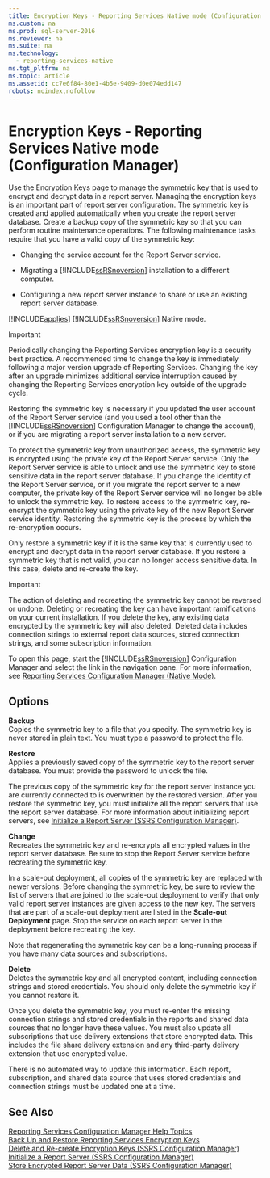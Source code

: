 ```yaml
---
title: Encryption Keys - Reporting Services Native mode (Configuration Manager)
ms.custom: na
ms.prod: sql-server-2016
ms.reviewer: na
ms.suite: na
ms.technology: 
  - reporting-services-native
ms.tgt_pltfrm: na
ms.topic: article
ms.assetid: cc7e6f84-80e1-4b5e-9409-d0e074edd147
robots: noindex,nofollow
---
```

# Encryption Keys - Reporting Services Native mode (Configuration Manager)
  Use the Encryption Keys page to manage the symmetric key that is used to encrypt and decrypt data in a report server. Managing the encryption keys is an important part of report server configuration. The symmetric key is created and applied automatically when you create the report server database. Create a backup copy of the symmetric key so that you can perform routine maintenance operations. The following maintenance tasks require that you have a valid copy of the symmetric key:  
  
-   Changing the service account for the Report Server service.  
  
-   Migrating a [!INCLUDE[ssRSnoversion](../../Token\Other/ssRSnoversion_md.md)] installation to a different computer.  
  
-   Configuring a new report server instance to share or use an existing report server database.  
  
 [!INCLUDE[applies](../../Token\Other/applies_md.md)] [!INCLUDE[ssRSnoversion](../../Token\Other/ssRSnoversion_md.md)] Native mode.  
  
> [!IMPORTANT]  
>  Periodically changing the Reporting Services encryption key is a security best practice. A recommended time to change the key is immediately following a major version upgrade of Reporting Services. Changing the key after an upgrade minimizes additional service interruption caused by changing the Reporting Services encryption key outside of the upgrade cycle.  
  
 Restoring the symmetric key is necessary if you updated the user account of the Report Server service \(and you used a tool other than the [!INCLUDE[ssRSnoversion](../../Token\Other/ssRSnoversion_md.md)] Configuration Manager to change the account\), or if you are migrating a report server installation to a new server.  
  
 To protect the symmetric key from unauthorized access, the symmetric key is encrypted using the private key of the Report Server service. Only the Report Server service is able to unlock and use the symmetric key to store sensitive data in the report server database. If you change the identity of the Report Server service, or if you migrate the report server to a new computer, the private key of the Report Server service will no longer be able to unlock the symmetric key. To restore access to the symmetric key, re\-encrypt the symmetric key using the private key of the new Report Server service identity. Restoring the symmetric key is the process by which the re\-encryption occurs.  
  
 Only restore a symmetric key if it is the same key that is currently used to encrypt and decrypt data in the report server database. If you restore a symmetric key that is not valid, you can no longer access sensitive data. In this case, delete and re\-create the key.  
  
> [!IMPORTANT]  
>  The action of deleting and recreating the symmetric key cannot be reversed or undone. Deleting or recreating the key can have important ramifications on your current installation. If you delete the key, any existing data encrypted by the symmetric key will also deleted. Deleted data includes connection strings to external report data sources, stored connection strings, and some subscription information.  
  
 To open this page, start the [!INCLUDE[ssRSnoversion](../../Token\Other/ssRSnoversion_md.md)] Configuration Manager and select the link in the navigation pane. For more information, see [Reporting Services Configuration Manager &#40;Native Mode&#41;](../../Topics\TopicNameNotContainA/Reporting-Services-Configuration-Manager--Native-Mode-.md).  
  
## Options  
 **Backup**  
 Copies the symmetric key to a file that you specify. The symmetric key is never stored in plain text. You must type a password to protect the file.  
  
 **Restore**  
 Applies a previously saved copy of the symmetric key to the report server database. You must provide the password to unlock the file.  
  
 The previous copy of the symmetric key for the report server instance you are currently connected to is overwritten by the restored version. After you restore the symmetric key, you must initialize all the report servers that use the report server database. For more information about initializing report servers, see [Initialize a Report Server &#40;SSRS Configuration Manager&#41;](../../Topics\TopicNameContainA/Initialize-a-Report-Server--SSRS-Configuration-Manager-.md).  
  
 **Change**  
 Recreates the symmetric key and re\-encrypts all encrypted values in the report server database. Be sure to stop the Report Server service before recreating the symmetric key.  
  
 In a scale\-out deployment, all copies of the symmetric key are replaced with newer versions. Before changing the symmetric key, be sure to review the list of servers that are joined to the scale\-out deployment to verify that only valid report server instances are given access to the new key. The servers that are part of a scale\-out deployment are listed in the **Scale\-out Deployment** page. Stop the service on each report server in the deployment before recreating the key.  
  
 Note that regenerating the symmetric key can be a long\-running process if you have many data sources and subscriptions.  
  
 **Delete**  
 Deletes the symmetric key and all encrypted content, including connection strings and stored credentials. You should only delete the symmetric key if you cannot restore it.  
  
 Once you delete the symmetric key, you must re\-enter the missing connection strings and stored credentials in the reports and shared data sources that no longer have these values. You must also update all subscriptions that use delivery extensions that store encrypted data. This includes the file share delivery extension and any third\-party delivery extension that use encrypted value.  
  
 There is no automated way to update this information. Each report, subscription, and shared data source that uses stored credentials and connection strings must be updated one at a time.  
  
## See Also  
 [Reporting Services Configuration Manager Help Topics](../../Topics\TopicNameNotContainA/Reporting-Services-Configuration-Manager-Help-Topics.md)   
 [Back Up and Restore Reporting Services Encryption Keys](../../Topics\TopicNameNotContainA/Back-Up-and-Restore-Reporting-Services-Encryption-Keys.md)   
 [Delete and Re-create Encryption Keys  &#40;SSRS Configuration Manager&#41;](../../Topics\TopicNameNotContainA/Delete-and-Re-create-Encryption-Keys---SSRS-Configuration-Manager-.md)   
 [Initialize a Report Server &#40;SSRS Configuration Manager&#41;](../../Topics\TopicNameContainA/Initialize-a-Report-Server--SSRS-Configuration-Manager-.md)   
 [Store Encrypted Report Server Data &#40;SSRS Configuration Manager&#41;](../../Topics\TopicNameNotContainA/Store-Encrypted-Report-Server-Data--SSRS-Configuration-Manager-.md)  
  
  